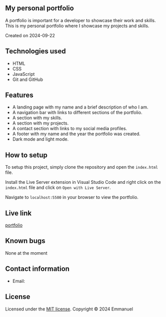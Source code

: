 ## My personal portfolio

A portfolio is important for a developer to showcase their work and skills. This is my personal portfolio where I showcase my projects and skills.

Created on 2024-09-22

## Technologies used

- HTML
- CSS
- JavaScript
- Git and GitHub

## Features

- A landing page with my name and a brief description of who I am.
- A navigation bar with links to different sections of the portfolio.
- A section with my skills.
- A section with my projects.
- A contact section with links to my social media profiles.
- A footer with my name and the year the portfolio was created.
- Dark mode and light mode.

## How to setup

To setup this project, simply clone the repository and open the `index.html` file.

Install the Live Server extension in Visual Studio Code and right click on the `index.html` file and click on `Open with Live Server`.

Navigate to `localhost:5500` in your browser to view the portfolio.

## Live link

[portfolio](https://emmanuel-254.github.io/portfolio/)

## Known bugs

None at the moment

## Contact information

- Email:

## License

Licensed under the [MIT license](LICENSE).
Copyright © 2024 Emmanuel

```

```
